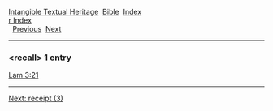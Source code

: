 [Intangible Textual Heritage](../../index)  [Bible](../index) 
[Index](index)   
[r Index](_r_)  
  [Previous](c09209)  [Next](c09211) 

------------------------------------------------------------------------

### &lt;recall&gt; 1 entry

[Lam 3:21](../kjv/lam003.htm#021)  

------------------------------------------------------------------------

[Next: receipt (3)](c09211)
